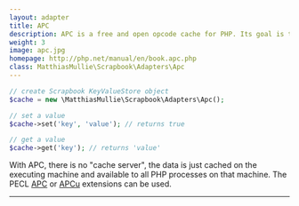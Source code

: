 ```yaml
---
layout: adapter
title: APC
description: APC is a free and open opcode cache for PHP. Its goal is to provide a free, open, and robust framework for caching and optimizing PHP intermediate code.
weight: 3
image: apc.jpg
homepage: http://php.net/manual/en/book.apc.php
class: MatthiasMullie\Scrapbook\Adapters\Apc
---
```


```php
// create Scrapbook KeyValueStore object
$cache = new \MatthiasMullie\Scrapbook\Adapters\Apc();

// set a value
$cache->set('key', 'value'); // returns true

// get a value
$cache->get('key'); // returns 'value'
```

With APC, there is no "cache server", the data is just cached on the executing
machine and available to all PHP processes on that machine. The PECL
[APC](https://pecl.php.net/package/APC) or [APCu](https://pecl.php.net/package/APCu)
extensions can be used.

<hr class="sep20">
